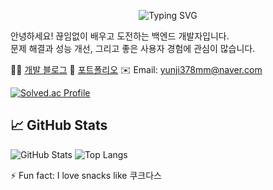 <p align="center">
  <img src="https://readme-typing-svg.herokuapp.com?font=Fira+Code&size=24&pause=1000&color=FFFFFF&background=000000&center=true&vCenter=true&width=435&lines=Hello%2C+I+am+Yun G!" alt="Typing SVG" />
</p>



안녕하세요! 끊임없이 배우고 도전하는 백엔드 개발자입니다.  
문제 해결과 성능 개선, 그리고 좋은 사용자 경험에 관심이 많습니다.

🧑‍💻 [개발 블로그](https://yun000.tistory.com/)
📄 [포트폴리오](https://github.com/can378)
✉️ Email: yunji378mm@naver.com

[![Solved.ac Profile](http://mazassumnida.wtf/api/generate_badge?boj=yunji378mm)](https://solved.ac/yunji378mm)


## 📈 GitHub Stats

![GitHub Stats](https://github-readme-stats.vercel.app/api?username=can378&show_icons=true&theme=tokyonight)
![Top Langs](https://github-readme-stats.vercel.app/api/top-langs/?username=can378&hide=Jupyter%20Notebook&layout=compact&theme=tokyonight)

⚡ Fun fact: I love snacks like 쿠크다스
